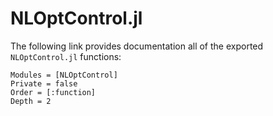 # NLOptControl.jl


The following link provides documentation all of the exported `NLOptControl.jl` functions:

```@autodocs
Modules = [NLOptControl]
Private = false
Order = [:function]
Depth = 2
```
